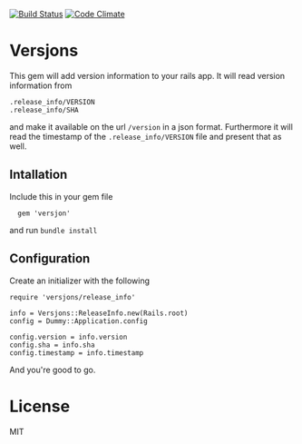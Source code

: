 [![Build Status](https://travis-ci.org/iamkristian/versjons.svg?branch=master)](https://travis-ci.org/iamkristian/versjons) [![Code Climate](https://codeclimate.com/github/iamkristian/versjons.png)](https://codeclimate.com/github/iamkristian/versjons)
# Versjons

This gem will add version information to your rails app. It will read version information from
```
.release_info/VERSION
.release_info/SHA
```
and make it available on the url ``` /version ``` in a json format. Furthermore it will read the timestamp of the ``` .release_info/VERSION ``` file and present that as well.

## Intallation

Include this in your gem file

```
  gem 'versjon'
```

and run ``` bundle install ```

## Configuration

Create an initializer with the following

```
require 'versjons/release_info'

info = Versjons::ReleaseInfo.new(Rails.root)
config = Dummy::Application.config

config.version = info.version
config.sha = info.sha
config.timestamp = info.timestamp
```

And you're good to go.

# License

MIT
